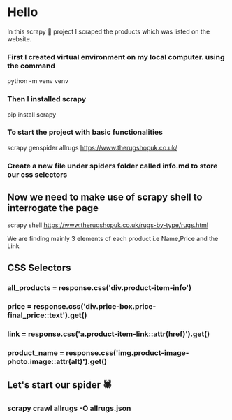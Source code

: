 # Hello

In this scrapy 🧹 project I scraped the products which was listed on the website.

### First I created virtual environment on my local computer. using the command 

python -m venv venv

### Then I installed scrapy

pip install scrapy

### To start the project with basic functionalities

scrapy genspider allrugs https://www.therugshopuk.co.uk/ 

### Create a new file under spiders folder called info.md to store our css selectors

## Now we need to make use of scrapy shell to interrogate the page

scrapy shell https://www.therugshopuk.co.uk/rugs-by-type/rugs.html

We are finding mainly 3 elements of each product i.e Name,Price and the Link

## CSS Selectors

### all_products = response.css('div.product-item-info') 
### price = response.css('div.price-box.price-final_price::text').get()
### link = response.css('a.product-item-link::attr(href)').get()
### product_name = response.css('img.product-image-photo.image::attr(alt)').get()


## Let's start our spider 🕷

### scrapy crawl allrugs -O allrugs.json



